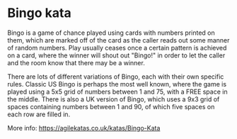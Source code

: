 # Bingo kata

Bingo is a game of chance played using cards with numbers printed on them, which are marked off of the card as the caller reads out some manner of random numbers. Play usually ceases once a certain pattern is achieved on a card, where the winner will shout out "Bingo!" in order to let the caller and the room know that there may be a winner.

There are lots of different variations of Bingo, each with their own specific rules. Classic US Bingo is perhaps the most well known, where the game is played using a 5x5 grid of numbers between 1 and 75, with a FREE space in the middle. There is also a UK version of Bingo, which uses a 9x3 grid of spaces containing numbers between 1 and 90, of which five spaces on each row are filled in.

More info: https://agilekatas.co.uk/katas/Bingo-Kata
